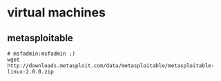 # virtual machines

## metasploitable

    # msfadmin:msfadmin ;)
    wget http://downloads.metasploit.com/data/metasploitable/metasploitable-linux-2.0.0.zip
